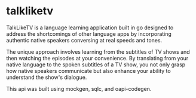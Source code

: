 # talkliketv

TalkLikeTV is a language learning application built in go designed to address the shortcomings of other language apps by incorporating authentic native speakers conversing at real speeds and tones.

The unique approach involves learning from the subtitles of TV shows and then watching the episodes at your convenience. By translating from your native language to the spoken subtitles of a TV show, you not only grasp how native speakers communicate but also enhance your ability to understand the show's dialogue.

This api was built using mockgen, sqlc, and oapi-codegen.
